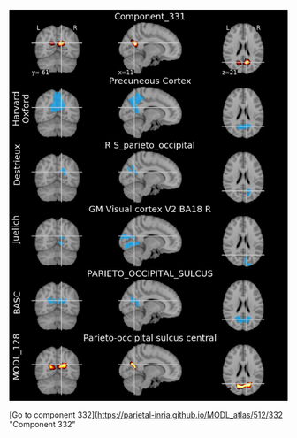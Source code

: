 


![331](preliminary/331.jpg "Component 331")

[Go to component 332](https://parietal-inria.github.io/MODL_atlas/512/332 "Component 332"